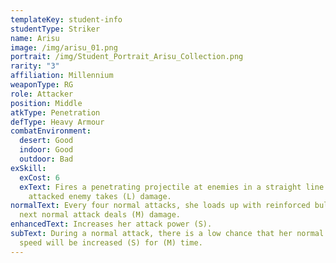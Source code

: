 ```yaml
---
templateKey: student-info
studentType: Striker
name: Arisu
image: /img/arisu_01.png
portrait: /img/Student_Portrait_Arisu_Collection.png
rarity: "3"
affiliation: Millennium
weaponType: RG
role: Attacker
position: Middle
atkType: Penetration
defType: Heavy Armour
combatEnvironment:
  desert: Good
  indoor: Good
  outdoor: Bad
exSkill:
  exCost: 6
  exText: Fires a penetrating projectile at enemies in a straight line. The
    attacked enemy takes (L) damage.
normalText: Every four normal attacks, she loads up with reinforced bullets. Her
  next normal attack deals (M) damage.
enhancedText: Increases her attack power (S).
subText: During a normal attack, there is a low chance that her normal attack's
  speed will be increased (S) for (M) time.
---
```

